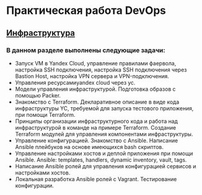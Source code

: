 # Практическая работа DevOps

## [Инфраструктура](https://github.com/IvanPrivalov/DevOps-Learning/tree/main/Инфраcтруктура)

### В данном разделе выполнены следующие задачи:

- Запуск VM в Yandex Cloud, управление правилами фаервола, настройка SSH подключения, настройка SSH подключения через Bastion Host, настройка VPN сервера и VPN-подключения.
- Управления ресурсамиyandex cloud через yc.
- Модели управления инфраструктурой. Подготовка образов с помощью Packer.
- Знакомство с Terraform. Декларативное описание в виде кода инфраструктуры YC, требуемой для запуска тестового приложения, при помощи Terraform.
- Принципы организации инфраструктурного кода и работа над инфраструктурой в команде на примере Terraform. Создание Terraform модулей для управления компонентами инфраструктуры.
- Управление конфигурацией. Знакомство с Ansible. Написание Ansible плейбуков на основе имеющихся bash скриптов.
- Управление настройками хостов и деплой приложения при помощи Ansible. Ansible: templates, handlers, dynamic inventory, vault, tags.
- Написание Ansible ролей для управления конфигурацией сервисов и настройками хостов.
- Локальная разработка Ansible ролей с Vagrant. Тестирование конфигурации.
